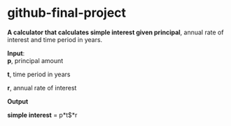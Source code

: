 # github-final-project

__A calculator that calculates simple interest given principal__, annual rate of interest and time period in years.

__Input__:<br>
  **p**, principal amount<br>
  
  **t**, time period in years<br>
  
  **r**, annual rate of interest<br>
  
__Output__<br>

  __simple interest__ = p$*$t$*r
